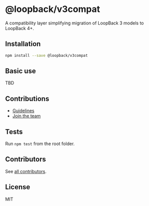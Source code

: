 # @loopback/v3compat

A compatibility layer simplifying migration of LoopBack 3 models to LoopBack 4+.

## Installation

```sh
npm install --save @loopback/v3compat
```

## Basic use

TBD

## Contributions

- [Guidelines](https://github.com/strongloop/loopback-next/blob/master/docs/CONTRIBUTING.md)
- [Join the team](https://github.com/strongloop/loopback-next/issues/110)

## Tests

Run `npm test` from the root folder.

## Contributors

See
[all contributors](https://github.com/strongloop/loopback-next/graphs/contributors).

## License

MIT
